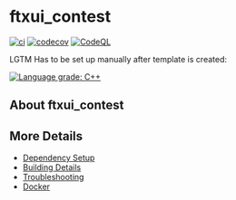 # ftxui_contest

[![ci](https://github.com/ricardobuuueno/ftxui_contest/actions/workflows/ci.yml/badge.svg)](https://github.com/ricardobuuueno/ftxui_contest/actions/workflows/ci.yml)
[![codecov](https://codecov.io/gh/ricardobuuueno/ftxui_contest/branch/main/graph/badge.svg)](https://codecov.io/gh/ricardobuuueno/ftxui_contest)
[![CodeQL](https://github.com/ricardobuuueno/ftxui_contest/actions/workflows/codeql-analysis.yml/badge.svg)](https://github.com/ricardobuuueno/ftxui_contest/actions/workflows/codeql-analysis.yml)

LGTM Has to be set up manually after template is created:

[![Language grade: C++](https://img.shields.io/lgtm/grade/cpp/github/ricardobuuueno/ftxui_contest)](https://lgtm.com/projects/g/ricardobuuueno/ftxui_contest/context:cpp)

## About ftxui_contest



## More Details

 * [Dependency Setup](README_dependencies.md)
 * [Building Details](README_building.md)
 * [Troubleshooting](README_troubleshooting.md)
 * [Docker](README_docker.md)
